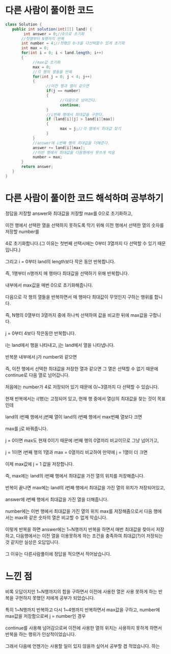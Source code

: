 # 다른 사람이 풀이한 코드
```java
class Solution {  
   public int solution(int[][] land) {
        int answer = 0;//0으로 초기화
       //첫행부터 N행까지 반복
       int number = 4;//첫행은 0~3을 다선택할수 있게 초기화
       int max = 0;
       for(int i = 0; i < land.length; i++)
       {
            //max값 초기화
            max = 0;
            //각 행의 열들을 반복
            for(int j = 0; j < 4; j++)
            {
                  //이전 행과 열이 같으면
                  if(j == number)
                  {
                        //다음으로 넘어간다.
                        continue;
                  }
                  //i번째 행에서 최대값을 구한다.
                  if (land[i][j] > land[i][max])
                  {
                        max = j;//각 열에서 최대값 찾기
                  }
            }
            //answer에 i번째 행의 최대값을 더해준다.
            answer += land[i][max];
            //이번 행에서 최대값을 다음행에서 못쓰게 막음
            number = max;
       }
       return answer;
   }
}
```

# 다른 사람이 풀이한 코드 해석하며 공부하기

정답을 저장할 answer와 최대값을 저장할 max를 0으로 초기화하고,<br><br>
이전 행에서 선택한 열을 선택하지 못하도록 막기 위해 이전 행에서 선택한 열의 숫자를 저장할 number를<br><br>
4로 초기화합니다.(그 이유는 첫번째 선택시에는 0부터 3열까지 다 선택할 수 있기 때문입니다.)<br><br>
그리고 i = 0부터 land의 length보다 작은 동안 반복합니다.<br><br>
즉, 1행부터 n행까지 매 행마다 최대값을 선택하기 위해 반복합니다.<br><br>
내부에서 max값을 매번 0으로 초기화해줍니다.<br><br>
다음으로 각 행의 열들을 반복하면서 매 행마다 최대값이 무엇인지 구하는 행위를 합니다.<br><br>
즉, N행의 0열부터 3열까지 중에 하나씩 선택하여 값을 비교한 뒤에 max값을 구합니다.<br><br>
j = 0부터 4보다 작은동안 반복합니다.<br><br>
i는 land에서 행을 나타내고, j는 land에서 열을 나타냅니다.<br><br>
반복문 내부에서 j가 number와 같으면<br><br>
즉, 이전 행에서 선택한 최대값을 저장한 열과 같으면 그 열은 선택할 수 없기 때문에 continue로 다음 열로 넘어갑니다.<br><br>
처음에는 number가 4로 저장되어 있기 때문에 0/~3열까지 다 선택할 수 있습니다.<br><br>
현재 반복에서는 i(행)는 고정되어 있고, 현재 행 중에서 열(j)의 최대값을 찾는 것이 목표인데<br><br>
land의 i번째 행에서 j번째 열이 land의 i번째 행에서 max번째 열보다 크면<br><br>
max를 j로 바꿔줍니다.<br><br>
j = 0이면 max도 현재 0이기 때문에 i번째 행의 0열끼리 비교이므로 그냥 넘어가고,<br><br>
j = 1이면 i번째 행의 1열과 max = 0열끼리 비교하여 만약에 j = 1열이 더 크면<br><br>
이제 max값에 j = 1 값을 저장합니다.<br><br>
즉, max에는 land의 i번째 행에서 최대값을 가진 열의 위치를 저장해줍니다.<br><br>
반복이 끝나면 max에는 land의 i번째 행에서 최대값을 가진 열의 위치가 저장되어있고,<br><br>
answer에 i번째 행에서 최대값을 가진 열을 더해줍니다.<br><br>
number에는 이번 행에서 최대값을 가진 열의 위치 max를 저장해줌으로서 다음 행에서는 max와 같은 숫자의 열은 비교할 수 없게 막습니다.<br><br>
이렇게 반복을 하면 answer에는 1~N행까지 반복을 하면서 매번 최대값을 찾아서 저장하고, 다음행에서는 이전 열을 이용못하게 하는 조건을 충족하여
최대값(?)이 저장되는 것 같지만 실상은 오답입니다.<br><br>
그 이유는 다른사람풀이에 정답을 적으면서 적어놨습니다.

# 느낀 점

비록 오답이지만 1~N행까지의 합을 구하면서 이전에 사용한 열은 사용 못하게 하는 반복을 구현하지 못했던 저에게 공부가 되었습니다.<br><br>
특히 1~N행까지 반복하고 다시 1~4행까지 반복하면서 max값을 구하고, number에 max값을 저장함으로써 j = number인 경우<br><br>
continue를 사용해 넘어감으로써 이전에 사용한 열의 위치는 사용하지 못하게 하면서 반복을 하는 행위가 인상적이었습니다.<br><br>
그래서 다음에 언젠가는 사용할 일이 있지 않을까 싶어서 공부할 겸 적었습니다.
하는
